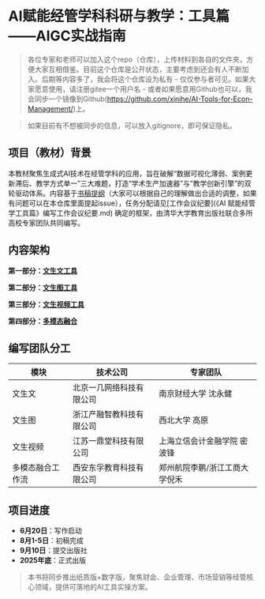 # AI赋能经管学科科研与教学：工具篇——AIGC实战指南

> 各位专家和老师可以加入这个repo（仓库），上传材料到各自的文件夹，方便大家互相借鉴。目前这个仓库是公开状态，主要考虑到还会有人不断加入。后期等内容多了，我会将这个仓库设为私有 - 仅仅参与者可见。如果大家愿意使用，请注册gitee一个用户名 - 或者如果愿意用Github也可以，我会同步一个镜像到Github(https://github.com/xinihe/AI-Tools-for-Econ-Management/)上。

> 如果目前有不想被同步的信息，可以放入gitignore，即可保证隐私。

## 项目（教材）背景

本教材聚焦生成式AI技术在经管学科的应用，旨在破解“数据可视化薄弱、案例更新滞后、教学方式单一”三大难题，打造“学术生产加速器”与“教学创新引擎”的双轮驱动体系。内容基于[书稿提纲](AI赋能经管学科科研与教学：工具篇——AIGC实战指南.md)（大家可以根据自己的理解做出合适的调整，如果有问题可以在本仓库里面提起issue），任务分配请见[工作会议纪要](《AI 赋能经管学工具篇》编写工作会议纪要.md) 确定的框架，由清华大学教育出版社联合多所高校专家团队共同编写。

## 内容架构

**第一部分：[文生文工具](文生文/文生文介绍.md)**

**第二部分：[文生图工具](文生图/文生图介绍.md)**

**第三部分：[文生视频工具](文生视频/文生视频介绍.md)**

**第四部分：[多模态融合](多模态融合/多模态融合介绍.md)**

## 编写团队分工

| 模块             | 技术公司                 | 专家团队                      |
| ---------------- | ------------------------ | ----------------------------- |
| 文生文           | 北京一几网络科技有限公司 | 南京财经大学 沈永健           |
| 文生图           | 浙江产融智教科技有限公司 | 西北大学 高原                 |
| 文生视频         | 江苏一鼎堂科技有限公司   | 上海立信会计金融学院 密波锋   |
| 多模态融合工作流 | 西安东孚教育科技有限公司 | 郑州航院李鹏/浙江工商大学倪禾 |

## 项目进度

- **6月20日**：写作启动
- **8月1-5日**：初稿完成
- **9月10日**：提交出版社
- **2025年底**：正式出版

> 本书将同步推出纸质版+数字版，聚焦财会、企业管理、市场营销等经管核心领域，提供可落地的AI工具实操方案。
